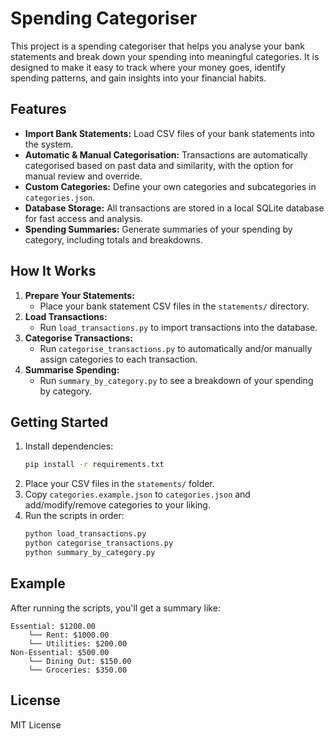 # Spending Categoriser

This project is a spending categoriser that helps you analyse your bank statements and break down your spending into meaningful categories. It is designed to make it easy to track where your money goes, identify spending patterns, and gain insights into your financial habits.

## Features

- **Import Bank Statements:** Load CSV files of your bank statements into the system.
- **Automatic & Manual Categorisation:** Transactions are automatically categorised based on past data and similarity, with the option for manual review and override.
- **Custom Categories:** Define your own categories and subcategories in `categories.json`.
- **Database Storage:** All transactions are stored in a local SQLite database for fast access and analysis.
- **Spending Summaries:** Generate summaries of your spending by category, including totals and breakdowns.

## How It Works

1. **Prepare Your Statements:**
   - Place your bank statement CSV files in the `statements/` directory.
2. **Load Transactions:**
   - Run `load_transactions.py` to import transactions into the database.
3. **Categorise Transactions:**
   - Run `categorise_transactions.py` to automatically and/or manually assign categories to each transaction.
4. **Summarise Spending:**
   - Run `summary_by_category.py` to see a breakdown of your spending by category.

## Getting Started

1. Install dependencies:
   ```sh
   pip install -r requirements.txt
   ```
2. Place your CSV files in the `statements/` folder.
3. Copy `categories.example.json` to `categories.json` and add/modify/remove categories to your liking.
3. Run the scripts in order:
   ```sh
   python load_transactions.py
   python categorise_transactions.py
   python summary_by_category.py
   ```

## Example

After running the scripts, you'll get a summary like:

```
Essential: $1200.00
    └── Rent: $1000.00
    └── Utilities: $200.00
Non-Essential: $500.00
    └── Dining Out: $150.00
    └── Groceries: $350.00
```

## License

MIT License
